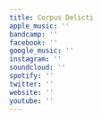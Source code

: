 ```yaml
---
title: Corpus Delicti
apple_music: ''
bandcamp: ''
facebook: ''
google_music: ''
instagram: ''
soundcloud: ''
spotify: ''
twitter: ''
website: ''
youtube: ''
---
```


